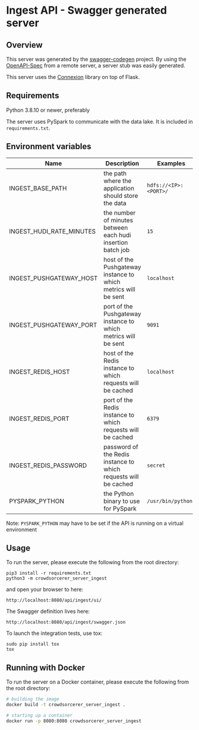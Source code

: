 # Ingest API - Swagger generated server

## Overview
This server was generated by the [swagger-codegen](https://github.com/swagger-api/swagger-codegen) project. By using the
[OpenAPI-Spec](https://github.com/swagger-api/swagger-core/wiki) from a remote server, a server stub was easily generated.

This server uses the [Connexion](https://github.com/zalando/connexion) library on top of Flask.

## Requirements
Python 3.8.10 or newer, preferably

The server uses PySpark to communicate with the data lake. It is included in `requirements.txt`.

## Environment variables

| Name | Description | Examples | Default |
|------|-------------|----------|---------|
| INGEST_BASE_PATH | the path where the application should store the data | `hdfs://<IP>:<PORT>/` | `file:///tmp/` |
| INGEST_HUDI_RATE_MINUTES | the number of minutes between each hudi insertion batch job | `15` | `5` |
| INGEST_PUSHGATEWAY_HOST | host of the Pushgateway instance to which metrics will be sent | `localhost` | `localhost` |
| INGEST_PUSHGATEWAY_PORT | port of the Pushgateway instance to which metrics will be sent | `9091` | `9091` |
| INGEST_REDIS_HOST | host of the Redis instance to which requests will be cached | `localhost` | `localhost` |
| INGEST_REDIS_PORT | port of the Redis instance to which requests will be cached | `6379` | `6379` |
| INGEST_REDIS_PASSWORD | password of the Redis instance to which requests will be cached | `secret` | `` |
| PYSPARK_PYTHON | the Python binary to use for PySpark | `/usr/bin/python3` | None |

Note: `PYSPARK_PYTHON` may have to be set if the API is running on a virtual environment

## Usage
To run the server, please execute the following from the root directory:

```
pip3 install -r requirements.txt
python3 -m crowdsorcerer_server_ingest
```

and open your browser to here:

```
http://localhost:8080/api/ingest/ui/
```

The Swagger definition lives here:

```
http://localhost:8080/api/ingest/swagger.json
```

To launch the integration tests, use tox:
```
sudo pip install tox
tox
```

## Running with Docker

To run the server on a Docker container, please execute the following from the root directory:

```bash
# building the image
docker build -t crowdsorcerer_server_ingest .

# starting up a container
docker run -p 8080:8080 crowdsorcerer_server_ingest
```
